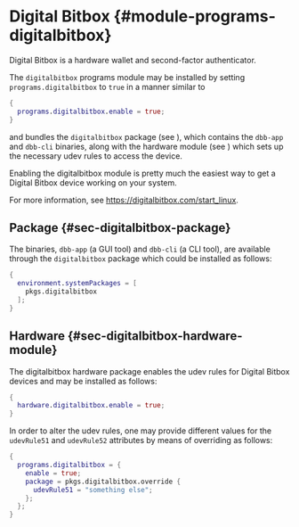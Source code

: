 # Digital Bitbox {#module-programs-digitalbitbox}

Digital Bitbox is a hardware wallet and second-factor authenticator.

The `digitalbitbox` programs module may be installed by setting
`programs.digitalbitbox` to `true` in a manner similar to
```nix
{
  programs.digitalbitbox.enable = true;
}
```
and bundles the `digitalbitbox` package (see [](#sec-digitalbitbox-package)),
which contains the `dbb-app` and `dbb-cli` binaries, along with the hardware
module (see [](#sec-digitalbitbox-hardware-module)) which sets up the necessary
udev rules to access the device.

Enabling the digitalbitbox module is pretty much the easiest way to get a
Digital Bitbox device working on your system.

For more information, see <https://digitalbitbox.com/start_linux>.

## Package {#sec-digitalbitbox-package}

The binaries, `dbb-app` (a GUI tool) and `dbb-cli` (a CLI tool), are available
through the `digitalbitbox` package which could be installed as follows:
```nix
{
  environment.systemPackages = [
    pkgs.digitalbitbox
  ];
}
```

## Hardware {#sec-digitalbitbox-hardware-module}

The digitalbitbox hardware package enables the udev rules for Digital Bitbox
devices and may be installed as follows:
```nix
{
  hardware.digitalbitbox.enable = true;
}
```

In order to alter the udev rules, one may provide different values for the
`udevRule51` and `udevRule52` attributes by means of overriding as follows:
```nix
{
  programs.digitalbitbox = {
    enable = true;
    package = pkgs.digitalbitbox.override {
      udevRule51 = "something else";
    };
  };
}
```

